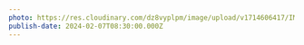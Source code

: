 ```yaml
---
photo: https://res.cloudinary.com/dz8vyplpm/image/upload/v1714606417/IMG_8764_atvkdy.jpg
publish-date: 2024-02-07T08:30:00.000Z
---
```


